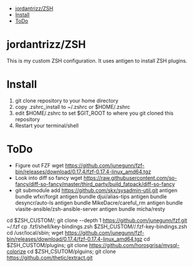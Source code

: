<!--ts-->
   * [jordantrizz/ZSH](#jordantrizzzsh)
   * [Install](#install)
   * [ToDo](#todo)

<!-- Added by: jtrask, at: Fri 19 Apr 2019 12:45:52 PDT -->

<!--te-->
# jordantrizz/ZSH
This is my custom ZSH configuration. It uses antigen to install ZSH plugins.

# Install
1. git clone repository to your home directory
2. copy .zshrc_install to ~/.zshrc or $HOME/.zshrc
3. edit $HOME/.zshrc to set $GIT_ROOT to where you git cloned this repository
4. Restart your terminal/shell

# ToDo
- Figure out FZF wget https://github.com/junegunn/fzf-bin/releases/download/0.17.4/fzf-0.17.4-linux_amd64.tgz
- Look into diff so fancy wget https://raw.githubusercontent.com/so-fancy/diff-so-fancy/master/third_party/build_fatpack/diff-so-fancy
- git submodule add https://github.com/skx/sysadmin-util.git
antigen bundle wfxr/forgit
antigen bundle djui/alias-tips
antigen bundle desyncr/auto-ls
antigen bundle MikeDacre/careful_rm
antigen bundle viasite-ansible/zsh-ansible-server
antigen bundle micha/resty

cd $ZSH_CUSTOM/; git clone --depth 1 https://github.com/junegunn/fzf.git ~/.fzf
cp .fzf/shell/key-bindings.zsh $ZSH_CUSTOM//.fzf-key-bindings.zsh
cd /usr/local/sbin; wget https://github.com/junegunn/fzf-bin/releases/download/0.17.4/fzf-0.17.4-linux_amd64.tgz
cd $ZSH_CUSTOM/plugins; git clone https://github.com/horosgrisa/mysql-colorize
cd $ZSH_CSUTOM/plguins; git clone https://github.com/thetic/extract.git
